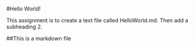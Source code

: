 #Hello World!

This assignment is to create a text file called HelloWorld.md. Then add a subheading 2.

##This is a markdown file

